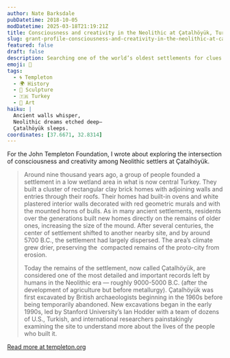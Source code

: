 ```yaml
---
author: Nate Barksdale
pubDatetime: 2018-10-05
modDatetime: 2025-03-18T21:19:21Z
title: Consciousness and creativity in the Neolithic at Çatalhöyük, Turkey
slug: grant-profile-consciousness-and-creativity-in-the-neolithic-at-catalhoyuk-turkey
featured: false
draft: false
description: Searching one of the world’s oldest settlements for clues about the development of human cognition
emoji: 🏺
tags:
  - 🌀 Templeton
  - 🌍 History
  - 🏺 Sculpture
  - 🇹🇷 Turkey
  - 🎨 Art
haiku: |
  Ancient walls whisper,  
  Neolithic dreams etched deep—  
  Çatalhöyük sleeps.
coordinates: [37.6671, 32.8314]
---
```


For the John Templeton Foundation, I wrote about exploring the intersection of consciousness and creativity among Neolithic settlers at Çatalhöyük.

> Around nine thousand years ago, a group of people founded a settlement in a low wetland area in what is now central Turkey. They built a cluster of rectangular clay brick homes with adjoining walls and entries through their roofs. Their homes had built-in ovens and white plastered interior walls decorated with red geometric murals and with the mounted horns of bulls. As in many ancient settlements, residents over the generations built new homes directly on the remains of older ones, increasing the size of the mound. After several centuries, the center of settlement shifted to another nearby site, and by around 5700 B.C., the settlement had largely dispersed. The area’s climate grew drier, preserving the  compacted remains of the proto-city from erosion.
>
> Today the remains of the settlement, now called Çatalhöyük, are considered one of the most detailed and important records left by humans in the Neolithic era — roughly 9000-5000 B.C. (after the development of agriculture but before metallurgy). Çatalhöyük was first excavated by British archaeologists beginning in the 1960s before being temporarily abandoned. New excavations began in the early 1990s, led by Stanford University’s Ian Hodder with a team of dozens of U.S., Turkish, and international researchers painstakingly examining the site to understand more about the lives of the people who built it.

[Read more at templeton.org](https://www.templeton.org/grant/consciousness-and-creativity-in-the-neolithic-at-catalhoyuk-turkey)
